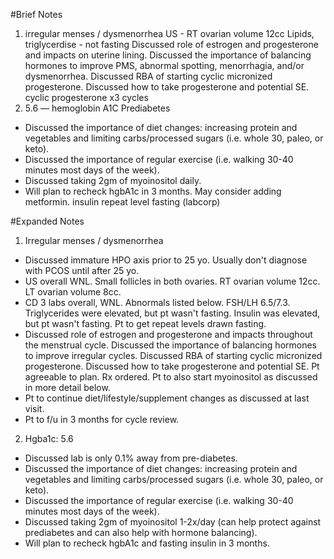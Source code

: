 #Brief Notes
1. irregular menses / dysmenorrhea
US - RT ovarian volume 12cc
Lipids, triglycerdise - not fasting
Discussed role of estrogen and progesterone and impacts on uterine lining. Discussed the importance of balancing hormones to improve PMS, abnormal spotting, menorrhagia, and/or dysmenorrhea. Discussed RBA of starting cyclic micronized progesterone. Discussed how to take progesterone and potential SE.
cyclic progesterone x3 cycles 
2. 5.6  — hemoglobin A1C
Prediabetes
- Discussed the importance of diet changes: increasing protein and vegetables and limiting carbs/processed sugars (i.e. whole 30, paleo, or keto).
- Discussed the importance of regular exercise (i.e. walking 30-40 minutes most days of the week).
- Discussed taking 2gm of myoinositol daily.
- Will plan to recheck hgbA1c in 3 months. May consider adding metformin.
insulin
repeat level fasting (labcorp)


#Expanded Notes
1. Irregular menses / dysmenorrhea
- Discussed immature HPO axis prior to 25 yo. Usually don't diagnose with PCOS until after 25 yo.
- US overall WNL. Small follicles in both ovaries. RT ovarian volume 12cc. LT ovarian volume 8cc.
- CD 3 labs overall, WNL. Abnormals listed below. FSH/LH 6.5/7.3. Triglycerides were elevated, but pt wasn't fasting. Insulin was elevated, but pt wasn't fasting. Pt to get repeat levels drawn fasting.
- Discussed role of estrogen and progesterone and impacts throughout the menstrual cycle. Discussed the importance of balancing hormones to improve irregular cycles. Discussed RBA of starting cyclic micronized progesterone. Discussed how to take progesterone and potential SE. Pt agreeable to plan. Rx ordered. Pt to also start myoinositol as discussed in more detail below.
- Pt to continue diet/lifestyle/supplement changes as discussed at last visit.
- Pt to f/u in 3 months for cycle review.

2. Hgba1c: 5.6
- Discussed lab is only 0.1% away from pre-diabetes.
- Discussed the importance of diet changes: increasing protein and vegetables and limiting carbs/processed sugars (i.e. whole 30, paleo, or keto).
- Discussed the importance of regular exercise (i.e. walking 30-40 minutes most days of the week).
- Discussed taking 2gm of myoinositol 1-2x/day (can help protect against prediabetes and can also help with hormone balancing).
- Will plan to recheck hgbA1c and fasting insulin in 3 months.